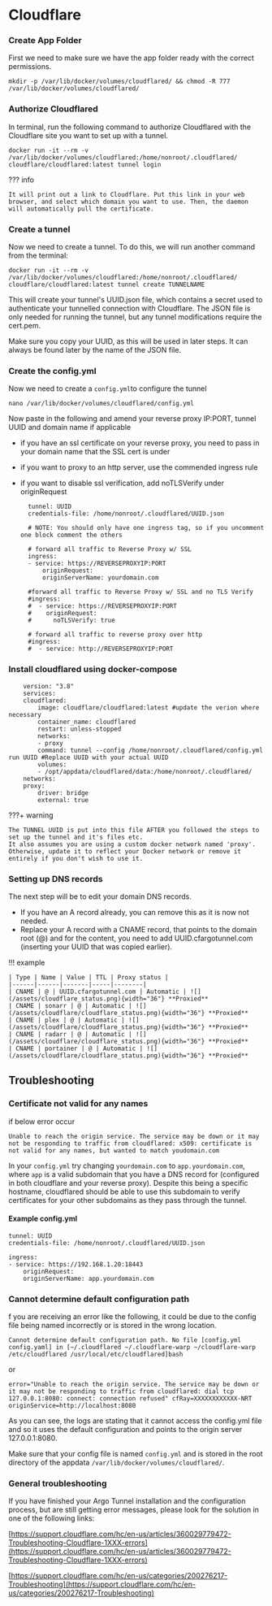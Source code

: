 # <b> Cloudflare</b>

### Create App Folder
First we need to make sure we have the app folder ready with the correct permissions. 

    mkdir -p /var/lib/docker/volumes/cloudflared/ && chmod -R 777 /var/lib/docker/volumes/cloudflared/

### Authorize Cloudflared

In terminal, run the following command to authorize Cloudflared with the Cloudflare site you want to set up with a tunnel.

    docker run -it --rm -v /var/lib/docker/volumes/cloudflared:/home/nonroot/.cloudflared/ cloudflare/cloudflared:latest tunnel login

??? info

    It will print out a link to Cloudflare. Put this link in your web browser, and select which domain you want to use. Then, the daemon will automatically pull the certificate.

### Create a tunnel

Now we need to create a tunnel. To do this, we will run another command from the terminal:

    docker run -it --rm -v /var/lib/docker/volumes/cloudflared:/home/nonroot/.cloudflared/ cloudflare/cloudflared:latest tunnel create TUNNELNAME

This will create your tunnel's UUID.json file, which contains a secret used to authenticate your tunnelled connection with Cloudflare. The JSON file is only needed for running the tunnel, but any tunnel modifications require the cert.pem.

Make sure you copy your UUID, as this will be used in later steps. It can always be found later by the name of the JSON file.

### Create the config.yml

Now we need to create a `config.yml`to configure the tunnel

    nano /var/lib/docker/volumes/cloudflared/config.yml

Now paste in the following and amend your reverse proxy IP:PORT, tunnel UUID and domain name if applicable

- if you have an ssl certificate on your reverse proxy, you need to pass in your domain name that the SSL cert is under
- if you want to proxy to an http server, use the commended ingress rule
- if you want to disable ssl verification, add noTLSVerify under originRequest

        tunnel: UUID
        credentials-file: /home/nonroot/.cloudflared/UUID.json

        # NOTE: You should only have one ingress tag, so if you uncomment one block comment the others

        # forward all traffic to Reverse Proxy w/ SSL
        ingress:
        - service: https://REVERSEPROXYIP:PORT
            originRequest:
            originServerName: yourdomain.com

        #forward all traffic to Reverse Proxy w/ SSL and no TLS Verify
        #ingress:
        #  - service: https://REVERSEPROXYIP:PORT
        #    originRequest:
        #      noTLSVerify: true

        # forward all traffic to reverse proxy over http
        #ingress:
        #  - service: http://REVERSEPROXYIP:PORT

### Install cloudflared using docker-compose

        version: "3.8"
        services:
        cloudflared:
            image: cloudflare/cloudflared:latest #update the verion where necessary
            container_name: cloudflared
            restart: unless-stopped
            networks:
            - proxy
            command: tunnel --config /home/nonroot/.cloudflared/config.yml run UUID #Replace UUID with your actual UUID
            volumes:
            - /opt/appdata/cloudflared/data:/home/nonroot/.cloudflared/
        networks:
        proxy:
            driver: bridge
            external: true

???+ warning

    The TUNNEL UUID is put into this file AFTER you followed the steps to set up the tunnel and it's files etc.
    It also assumes you are using a custom docker network named 'proxy'. Otherwise, update it to reflect your Docker network or remove it entirely if you don't wish to use it. 

### Setting up DNS records

The next step will be to edit your domain DNS records.

- If you have an A record already, you can remove this as it is now not needed.
- Replace your A record with a CNAME record, that points to the domain root (@) and for the content, you need to add UUID.cfargotunnel.com (inserting your UUID that was copied earlier).

!!! example

    | Type | Name | Value | TTL | Proxy status |
    |------|------|-------|-----|--------|
    | CNAME | @ | UUID.cfargotunnel.com | Automatic | ![](/assets/cloudflare_status.png){width="36"} **Proxied**
    | CNAME | sonarr | @ | Automatic | ![](/assets/cloudflare/cloudflare_status.png){width="36"} **Proxied**
    | CNAME | plex | @ | Automatic | ![](/assets/cloudflare/cloudflare_status.png){width="36"} **Proxied**
    | CNAME | radarr | @ | Automatic | ![](/assets/cloudflare/cloudflare_status.png){width="36"} **Proxied**
    | CNAME | portainer | @ | Automatic | ![](/assets/cloudflare/cloudflare_status.png){width="36"} **Proxied**


## Troubleshooting
### Certificate not valid for any names

if below error occur

    Unable to reach the origin service. The service may be down or it may not be responding to traffic from cloudflared: x509: certificate is not valid for any names, but wanted to match youdomain.com

In your `config.yml` try changing `yourdomain.com` to `app.yourdomain.com`, where `app` is a valid subdomain that you have a DNS record for (configured in both cloudflare and your reverse proxy). Despite this being a specific hostname, cloudflared should be able to use this subdomain to verify certificates for your other subdomains as they pass through the tunnel.

#### Example config.yml

    tunnel: UUID
    credentials-file: /home/nonroot/.cloudflared/UUID.json

    ingress:
    - service: https://192.168.1.20:18443
        originRequest:
        originServerName: app.yourdomain.com

### Cannot determine default configuration path

f you are receiving an error like the following, it could be due to the config file being named incorrectly or is stored in the wrong location.

    Cannot determine default configuration path. No file [config.yml config.yaml] in [~/.cloudflared ~/.cloudflare-warp ~/cloudflare-warp /etc/cloudflared /usr/local/etc/cloudflared]bash

or

    error="Unable to reach the origin service. The service may be down or it may not be responding to traffic from cloudflared: dial tcp 127.0.0.1:8080: connect: connection refused" cfRay=XXXXXXXXXXXX-NRT originService=http://localhost:8080

As you can see, the logs are stating that it cannot access the config.yml file and so it uses the default configuration and points to the origin server 127.0.0.1:8080.

Make sure that your config file is named `config.yml` and is stored in the root directory of the appdata `/var/lib/docker/volumes/cloudflared/`.

### General troubleshooting

If you have finished your Argo Tunnel installation and the configuration process, but are still getting error messages, please look for the solution in one of the following links:

[https://support.cloudflare.com/hc/en-us/articles/360029779472-Troubleshooting-Cloudflare-1XXX-errors](https://support.cloudflare.com/hc/en-us/articles/360029779472-Troubleshooting-Cloudflare-1XXX-errors)

[https://support.cloudflare.com/hc/en-us/categories/200276217-Troubleshooting](https://support.cloudflare.com/hc/en-us/categories/200276217-Troubleshooting)